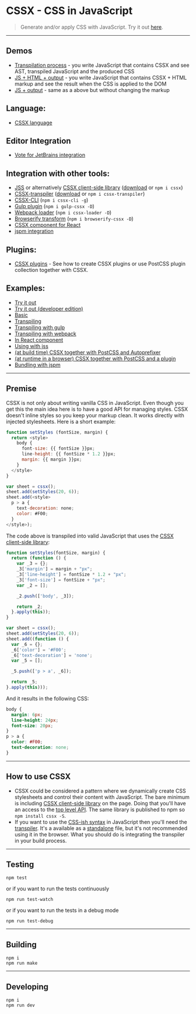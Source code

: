 # CSSX - CSS in JavaScript

> Generate and/or apply CSS with JavaScript. Try it out [here](http://krasimir.github.io/cssx/playground/try-it-out-bin/).

---

## Demos

* [Transpilation process](http://krasimir.github.io/cssx/playground/try-it-out/) - you write JavaScript that contains CSSX and see AST, transpiled JavaScript and the produced CSS
* [JS + HTML + output](http://krasimir.github.io/cssx/playground/try-it-out-bin/) - you write JavaScript that contains CSSX + HTML markup and see the result when the CSS is applied to the DOM
* [JS + output](http://krasimir.github.io/cssx/) - same as a above but without changing the markup

## Language:

* [CSSX language](./docs/cssx-lang.md)

## Editor Integration

* [Vote for JetBrains integration](https://youtrack.jetbrains.com/issue/RUBY-18179)

## Integration with other tools:

* [JSS](https://github.com/jsstyles/jss) or alternatively [CSSX client-side library](./packages/cssx) ([download](./packages/cssx/lib) or `npm i cssx`)
* [CSSX-transpiler](./packages/cssx-transpiler) ([download](./packages/cssx-transpiler/lib) or `npm i cssx-transpiler`)
* [CSSX-CLI](./packages/cssx-cli) (`npm i cssx-cli -g`)
* [Gulp plugin](./packages/gulp-cssx) (`npm i gulp-cssx -D`)
* [Webpack loader](./packages/cssx-loader) (`npm i cssx-loader -D`)
* [Browserify transform](./packages/browserify-cssx) (`npm i browserify-cssx -D`)
* [CSSX component for React](https://github.com/krasimir/react-cssx)
* [jspm integration](./playground/jspm)

## Plugins:

* [CSSX plugins](./docs/plugins.md) - See how to create CSSX plugins or use PostCSS plugin collection together with CSSX.

## Examples:

* [Try it out](./playground/try-it-out-bin)
* [Try it out (developer edition)](./playground/try-it-out)
* [Basic](./playground/basic)
* [Transpiling](./playground/transpiler)
* [Transpiling with gulp](./playground/transpiler-gulp)
* [Transpiling with webpack](./playground/transpiler-webpack)
* [In React component](./playground/react)
* [Using with jss](./playground/jss)
* [(at build time) CSSX together with PostCSS and Autoprefixer](./playground/postcss)
* [(at runtime in a browser) CSSX together with PostCSS and a plugin](./playground/postcss-in-browser)
* [Bundling with jspm](./playground/jspm)

---

## Premise

CSSX is not only about writing vanilla CSS in JavaScript. Even though you get this the main idea here is to have a good API for managing styles. CSSX doesn't inline styles so you keep your markup clean. It works directly with injected stylesheets. Here is a short example:

```js
function setStyles (fontSize, margin) {
  return <style>
    body {
      font-size: {{ fontSize }}px;
      line-height: {{ fontSize * 1.2 }}px;
      margin: {{ margin }}px;
    }
  </style>
}

var sheet = cssx();
sheet.add(setStyles(20, 6));
sheet.add(<style>
  p > a {
    text-decoration: none;
    color: #F00;
  }
</style>);
```

The code above is transpiled into valid JavaScript that uses the [CSSX client-side library](./packages/cssx):

```js
function setStyles(fontSize, margin) {
  return (function () {
    var _3 = {};
    _3['margin'] = margin + "px";
    _3['line-height'] = fontSize * 1.2 + "px";
    _3['font-size'] = fontSize + "px";
    var _2 = [];

    _2.push(['body', _3]);

    return _2;
  }.apply(this));
}

var sheet = cssx();
sheet.add(setStyles(20, 6));
sheet.add((function () {
  var _6 = {};
  _6['color'] = '#F00';
  _6['text-decoration'] = 'none';
  var _5 = [];

  _5.push(['p > a', _6]);

  return _5;
}.apply(this)));
```

And it results in the following CSS:

```css
body {
  margin: 6px;
  line-height: 24px;
  font-size: 20px;
}
p > a {
  color: #F00;
  text-decoration: none;
}
```

---

## How to use CSSX

* CSSX could be considered a pattern where we dynamically create CSS stylesheets and control their content with JavaScript. The bare minimum is including [CSSX client-side library](./packages/cssx) on the page. Doing that you'll have an access to the [top level API](https://github.com/krasimir/cssx/tree/master/packages/cssx#top-level-api). The same library is published to npm so `npm install cssx -S`.
* If you want to use the [CSS-ish syntax](https://github.com/krasimir/cssx/blob/master/docs/cssx-lang.md) in JavaScript then you'll need the [transpiler](./packages/cssx-transpiler). It's a available as a [standalone](https://github.com/krasimir/cssx/blob/master/packages/cssx-transpiler/lib/cssx-transpiler.min.js) file, but it's not recommended using it in the browser. What you should do is integrating the transpiler in your build process.

---

## Testing

```
npm test
```

or if you want to run the tests continuously

```
npm run test-watch
```

or if you want to run the tests in a debug mode

```
npm run test-debug
```

---

## Building

```
npm i
npm run make
```

---

## Developing

```
npm i
npm run dev
```
